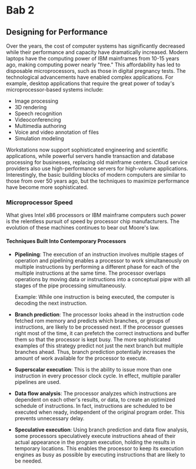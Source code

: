 # Bab 2

## Designing for Performance

Over the years, the cost of computer systems has significantly decreased while their performance and capacity have dramatically increased. Modern laptops have the computing power of IBM mainframes from 10-15 years ago, making computing power nearly "free." This affordability has led to disposable microprocessors, such as those in digital pregnancy tests. The technological advancements have enabled complex applications. For example, desktop applications that require the great power of today's microprocessor-based systems include:

- Image processing
- 3D rendering
- Speech recognition
- Videoconferencing
- Multimedia authoring
- Voice and video annotation of files
- Simulation modeling

Workstations now support sophisticated engineering and scientific applications, while powerful servers handle transaction and database processing for businesses, replacing old mainframe centers. Cloud service providers also use high-performance servers for high-volume applications. Interestingly, the basic building blocks of modern computers are similar to those from over 50 years ago, but the techniques to maximize performance have become more sophisticated.

### Microprocessor Speed

What gives Intel x86 processors or IBM mainframe computers such power is the relentless pursuit of speed by processor chip manufacturers. The evolution of these machines continues to bear out Moore's law.

#### Techniques Built Into Contemporary Processors

- **Pipelining**: The execution of an instruction involves multiple stages of operation and pipelining enables a processor to work simultaneously on multiple instructions by performing a different phase for each of the multiple instructions at the same time. The processor overlaps operations by moving data or instructions into a conceptual pipw with all stages of the pipe processing simultaneously.

  Example: While one instruction is being executed, the computer is decoding the next instruction.

- **Branch prediction**: The processor looks ahead in the instruction code fetched rom memory and predicts which branches, or groups of instructions, are likely to be processed next. If the processor guesses right most of the time, it can prefetch the correct instructions and buffer them so that the processor is kept busy. The more sophisticated examples of this strategy predict not just the next branch but multiple branches ahead. Thus, branch prediction potentially increases the amount of work available for the processor to execute.
- **Superscalar execution**: This is the ability to issue more than one instruction in every processor clock cycle. In effect, multiple paraller pipelines are used.
- **Data flow analysis**: The processor analyzes which instructions are dependent on each other's results, or data, to create an optimized schedule of instructions. In fact, instructions are scheduled to be executed when ready, independent of the original program order. This prevents unnecessary delay.
- **Speculative execution**: Using branch prediction and data flow analysis, some processors speculatively execute instructions ahead of their actual appearance in the program execution, holding the results in temporary locations. This enables the processor to keep its execution engines as busy as possible by executing instructions that are likely to be needed.
